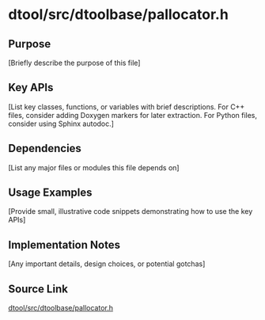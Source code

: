 # dtool/src/dtoolbase/pallocator.h

## Purpose
[Briefly describe the purpose of this file]

## Key APIs
[List key classes, functions, or variables with brief descriptions.
For C++ files, consider adding Doxygen markers for later extraction.
For Python files, consider using Sphinx autodoc.]

## Dependencies
[List any major files or modules this file depends on]

## Usage Examples
[Provide small, illustrative code snippets demonstrating how to use the key APIs]

## Implementation Notes
[Any important details, design choices, or potential gotchas]

## Source Link
[dtool/src/dtoolbase/pallocator.h](link_to_source_repository/dtool/src/dtoolbase/pallocator.h)
